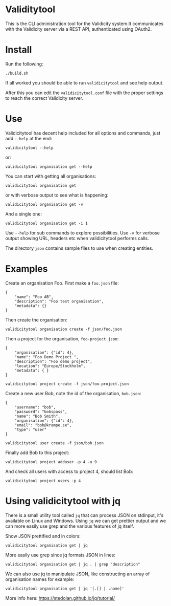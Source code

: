 # Validitytool
This is the CLI administration tool for the Validicity system.It communicates with the Validicity server via a REST API, authenticated using OAuth2.

# Install
Run the following:

    ./build.sh

If all worked you should be able to run `validicitytool` and see help output.

After this you can edit the `validicitytool.conf` file with the proper settings to reach the correct Validicity server.

# Use
Validicitytool has decent help included for all options and commands, just add `--help` at the end:

    validicitytool --help

or:

    validicitytool organisation get --help

You can start with getting all organisations:

    validicitytool organisation get

or with verbose output to see what is happening:

    validicitytool organisation get -v

And a single one:

    validicitytool organisation get -i 1

Use `--help` for sub commands to explore possibilities. Use `-v` for verbose output showing URL, headers etc when validicitytool performs calls.

The directory `json` contains sample files to use when creating entities.

# Examples

Create an organisation Foo. First make a `foo.json` file:

    {
        "name": "Foo AB",
        "description": "Foo test organisation",
        "metadata": {}
    }

Then create the organisation:

    validicitytool organisation create -f json/foo.json

Then a project for the organisation, `foo-project.json`:

    {
        "organisation": {"id": 4},
        "name": "Foo Demo Project ",
        "description": "Foo demo project",
        "location": "Europe/Stockholm",
        "metadata": { }
    }

    validicitytool project create -f json/foo-project.json

Create a new user Bob, note the id of the organisation, `bob.json`:

    {
        "username": "bob",
        "password": "bobspass",
        "name": "Bob Smith",
        "organisation": {"id": 4},
        "email": "bob@krampe.se",
        "type": "user"
    }

    validicitytool user create -f json/bob.json

Finally add Bob to this project:

    validicitytool project adduser -p 4 -u 9

And check all users with access to project 4, should list Bob:

    validicitytool project users -p 4

# Using validicitytool with jq
There is a small utility tool called `jq` that can process JSON on stdinput, it's available on Linux and Windows. Using `jq` we can get prettier output and we can more easily use grep and the various features of jq itself.

Show JSON prettified and in colors:

    validicitytool organisation get | jq

More easily use grep since jq formats JSON in lines:

    validicitytool organisation get | jq . | grep "description"

We can also use jq to manipulate JSON, like constructing an array of organisation names for example:

    validicitytool organisation get | jq '[.[] | .name]'

More info here: https://stedolan.github.io/jq/tutorial/